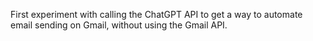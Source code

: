 First experiment with calling the ChatGPT API to get a way to automate email sending on Gmail, without using the Gmail API.
